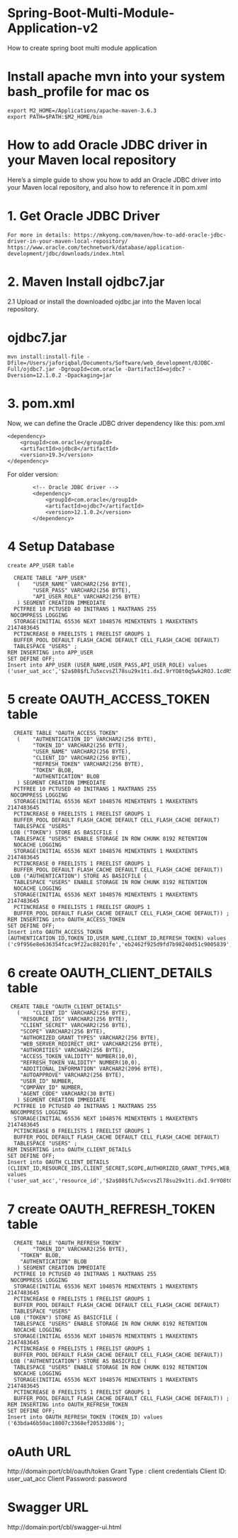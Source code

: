 # Spring-Boot-Multi-Module-Application-v2
How to create spring boot multi module application

# Install apache mvn into your system bash_profile for mac os
```
export M2_HOME=/Applications/apache-maven-3.6.3
export PATH=$PATH:$M2_HOME/bin
```

# How to add Oracle JDBC driver in your Maven local repository
Here’s a simple guide to show you how to add an Oracle JDBC driver into your 
Maven local repository, and also how to reference it in pom.xml

# 1. Get Oracle JDBC Driver
```
For more in details: https://mkyong.com/maven/how-to-add-oracle-jdbc-driver-in-your-maven-local-repository/
https://www.oracle.com/technetwork/database/application-development/jdbc/downloads/index.html
```

# 2. Maven Install ojdbc7.jar
2.1 Upload or install the downloaded ojdbc.jar into the Maven local repository.
# ojdbc7.jar
```
mvn install:install-file -Dfile=/Users/jaforiqbal/Documents/Software/web_development/OJDBC-Full/ojdbc7.jar -DgroupId=com.oracle -DartifactId=ojdbc7 -Dversion=12.1.0.2 -Dpackaging=jar
```

# 3. pom.xml
Now, we can define the Oracle JDBC driver dependency like this: pom.xml
```
<dependency>
	<groupId>com.oracle</groupId>
	<artifactId>ojdbc8</artifactId>
	<version>19.3</version>
</dependency>
```
For older version:

```
        <!-- Oracle JDBC driver -->
        <dependency>
            <groupId>com.oracle</groupId>
            <artifactId>ojdbc7</artifactId>
            <version>12.1.0.2</version>
        </dependency>
```

# 4 Setup Database 
	create APP_USER table
```
  CREATE TABLE "APP_USER" 
   (	"USER_NAME" VARCHAR2(256 BYTE), 
		"USER_PASS" VARCHAR2(256 BYTE), 
		"API_USER_ROLE" VARCHAR2(256 BYTE)
   ) SEGMENT CREATION IMMEDIATE 
  PCTFREE 10 PCTUSED 40 INITRANS 1 MAXTRANS 255 
 NOCOMPRESS LOGGING
  STORAGE(INITIAL 65536 NEXT 1048576 MINEXTENTS 1 MAXEXTENTS 2147483645
  PCTINCREASE 0 FREELISTS 1 FREELIST GROUPS 1
  BUFFER_POOL DEFAULT FLASH_CACHE DEFAULT CELL_FLASH_CACHE DEFAULT)
  TABLESPACE "USERS" ;
REM INSERTING into APP_USER
SET DEFINE OFF;
Insert into APP_USER (USER_NAME,USER_PASS,API_USER_ROLE) values ('user_uat_acc','$2a$08$fL7u5xcvsZl78su29x1ti.dxI.9rYO8t0q5wk2ROJ.1cdR53bmaVG','ROLE_ADMIN');

```

# 5 create OAUTH_ACCESS_TOKEN table 
```
  CREATE TABLE "OAUTH_ACCESS_TOKEN" 
   (	"AUTHENTICATION_ID" VARCHAR2(256 BYTE), 
		"TOKEN_ID" VARCHAR2(256 BYTE), 
		"USER_NAME" VARCHAR2(256 BYTE), 
		"CLIENT_ID" VARCHAR2(256 BYTE), 
		"REFRESH_TOKEN" VARCHAR2(256 BYTE), 
		"TOKEN" BLOB, 
		"AUTHENTICATION" BLOB
   ) SEGMENT CREATION IMMEDIATE 
  PCTFREE 10 PCTUSED 40 INITRANS 1 MAXTRANS 255 
 NOCOMPRESS LOGGING
  STORAGE(INITIAL 65536 NEXT 1048576 MINEXTENTS 1 MAXEXTENTS 2147483645
  PCTINCREASE 0 FREELISTS 1 FREELIST GROUPS 1
  BUFFER_POOL DEFAULT FLASH_CACHE DEFAULT CELL_FLASH_CACHE DEFAULT)
  TABLESPACE "USERS" 
 LOB ("TOKEN") STORE AS BASICFILE (
  TABLESPACE "USERS" ENABLE STORAGE IN ROW CHUNK 8192 RETENTION 
  NOCACHE LOGGING 
  STORAGE(INITIAL 65536 NEXT 1048576 MINEXTENTS 1 MAXEXTENTS 2147483645
  PCTINCREASE 0 FREELISTS 1 FREELIST GROUPS 1
  BUFFER_POOL DEFAULT FLASH_CACHE DEFAULT CELL_FLASH_CACHE DEFAULT)) 
 LOB ("AUTHENTICATION") STORE AS BASICFILE (
  TABLESPACE "USERS" ENABLE STORAGE IN ROW CHUNK 8192 RETENTION 
  NOCACHE LOGGING 
  STORAGE(INITIAL 65536 NEXT 1048576 MINEXTENTS 1 MAXEXTENTS 2147483645
  PCTINCREASE 0 FREELISTS 1 FREELIST GROUPS 1
  BUFFER_POOL DEFAULT FLASH_CACHE DEFAULT CELL_FLASH_CACHE DEFAULT)) ;
REM INSERTING into OAUTH_ACCESS_TOKEN
SET DEFINE OFF;
Insert into OAUTH_ACCESS_TOKEN (AUTHENTICATION_ID,TOKEN_ID,USER_NAME,CLIENT_ID,REFRESH_TOKEN) values ('c9f956e8e636354fcac9f22ac88201fe','eb2462f925d9fd7b98240d51c9005839',null,'user_uat_acc','63bda46b50ac18007c3368ef20533d86');

```

# 6 create OAUTH_CLIENT_DETAILS table 
```
 CREATE TABLE "OAUTH_CLIENT_DETAILS" 
   (	"CLIENT_ID" VARCHAR2(256 BYTE), 
	"RESOURCE_IDS" VARCHAR2(256 BYTE), 
	"CLIENT_SECRET" VARCHAR2(256 BYTE), 
	"SCOPE" VARCHAR2(256 BYTE), 
	"AUTHORIZED_GRANT_TYPES" VARCHAR2(256 BYTE), 
	"WEB_SERVER_REDIRECT_URI" VARCHAR2(256 BYTE), 
	"AUTHORITIES" VARCHAR2(256 BYTE), 
	"ACCESS_TOKEN_VALIDITY" NUMBER(10,0), 
	"REFRESH_TOKEN_VALIDITY" NUMBER(10,0), 
	"ADDITIONAL_INFORMATION" VARCHAR2(2096 BYTE), 
	"AUTOAPPROVE" VARCHAR2(256 BYTE), 
	"USER_ID" NUMBER, 
	"COMPANY_ID" NUMBER, 
	"AGENT_CODE" VARCHAR2(30 BYTE)
   ) SEGMENT CREATION IMMEDIATE 
  PCTFREE 10 PCTUSED 40 INITRANS 1 MAXTRANS 255 
 NOCOMPRESS LOGGING
  STORAGE(INITIAL 65536 NEXT 1048576 MINEXTENTS 1 MAXEXTENTS 2147483645
  PCTINCREASE 0 FREELISTS 1 FREELIST GROUPS 1
  BUFFER_POOL DEFAULT FLASH_CACHE DEFAULT CELL_FLASH_CACHE DEFAULT)
  TABLESPACE "USERS" ;
REM INSERTING into OAUTH_CLIENT_DETAILS
SET DEFINE OFF;
Insert into OAUTH_CLIENT_DETAILS (CLIENT_ID,RESOURCE_IDS,CLIENT_SECRET,SCOPE,AUTHORIZED_GRANT_TYPES,WEB_SERVER_REDIRECT_URI,AUTHORITIES,ACCESS_TOKEN_VALIDITY,REFRESH_TOKEN_VALIDITY,ADDITIONAL_INFORMATION,AUTOAPPROVE,USER_ID,COMPANY_ID,AGENT_CODE) values ('user_uat_acc','resource_id','$2a$08$fL7u5xcvsZl78su29x1ti.dxI.9rYO8t0q5wk2ROJ.1cdR53bmaVG','read,write,trust','client_credentials,authorization_code,refresh_token','resource_id','CLIENT',555513600,13600,null,null,4061,1,'555');

```

# 7 create OAUTH_REFRESH_TOKEN table 
```
  CREATE TABLE "OAUTH_REFRESH_TOKEN" 
   (	"TOKEN_ID" VARCHAR2(256 BYTE), 
	"TOKEN" BLOB, 
	"AUTHENTICATION" BLOB
   ) SEGMENT CREATION IMMEDIATE 
  PCTFREE 10 PCTUSED 40 INITRANS 1 MAXTRANS 255 
 NOCOMPRESS LOGGING
  STORAGE(INITIAL 65536 NEXT 1048576 MINEXTENTS 1 MAXEXTENTS 2147483645
  PCTINCREASE 0 FREELISTS 1 FREELIST GROUPS 1
  BUFFER_POOL DEFAULT FLASH_CACHE DEFAULT CELL_FLASH_CACHE DEFAULT)
  TABLESPACE "USERS" 
 LOB ("TOKEN") STORE AS BASICFILE (
  TABLESPACE "USERS" ENABLE STORAGE IN ROW CHUNK 8192 RETENTION 
  NOCACHE LOGGING 
  STORAGE(INITIAL 65536 NEXT 1048576 MINEXTENTS 1 MAXEXTENTS 2147483645
  PCTINCREASE 0 FREELISTS 1 FREELIST GROUPS 1
  BUFFER_POOL DEFAULT FLASH_CACHE DEFAULT CELL_FLASH_CACHE DEFAULT)) 
 LOB ("AUTHENTICATION") STORE AS BASICFILE (
  TABLESPACE "USERS" ENABLE STORAGE IN ROW CHUNK 8192 RETENTION 
  NOCACHE LOGGING 
  STORAGE(INITIAL 65536 NEXT 1048576 MINEXTENTS 1 MAXEXTENTS 2147483645
  PCTINCREASE 0 FREELISTS 1 FREELIST GROUPS 1
  BUFFER_POOL DEFAULT FLASH_CACHE DEFAULT CELL_FLASH_CACHE DEFAULT)) ;
REM INSERTING into OAUTH_REFRESH_TOKEN
SET DEFINE OFF;
Insert into OAUTH_REFRESH_TOKEN (TOKEN_ID) values ('63bda46b50ac18007c3368ef20533d86');

```

# oAuth URL
http://domain:port/cbl/oauth/token
Grant Type : client credentials
Client ID: user_uat_acc
Client Password: password

# Swagger URL
http://domain:port/cbl/swagger-ui.html






